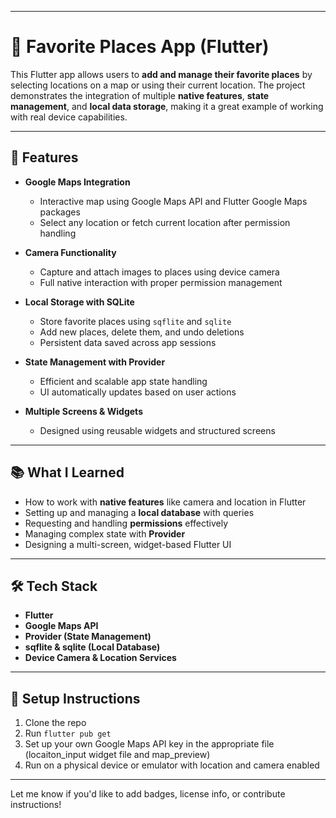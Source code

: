 
---

# 📍 Favorite Places App (Flutter)

This Flutter app allows users to **add and manage their favorite places** by selecting locations on a map or using their current location. The project demonstrates the integration of multiple **native features**, **state management**, and **local data storage**, making it a great example of working with real device capabilities.

---

## 🚀 Features

* **Google Maps Integration**

  * Interactive map using Google Maps API and Flutter Google Maps packages
  * Select any location or fetch current location after permission handling

* **Camera Functionality**

  * Capture and attach images to places using device camera
  * Full native interaction with proper permission management

* **Local Storage with SQLite**

  * Store favorite places using `sqflite` and `sqlite`
  * Add new places, delete them, and undo deletions
  * Persistent data saved across app sessions

* **State Management with Provider**

  * Efficient and scalable app state handling
  * UI automatically updates based on user actions

* **Multiple Screens & Widgets**

  * Designed using reusable widgets and structured screens

---

## 📚 What I Learned

* How to work with **native features** like camera and location in Flutter
* Setting up and managing a **local database** with queries
* Requesting and handling **permissions** effectively
* Managing complex state with **Provider**
* Designing a multi-screen, widget-based Flutter UI

---

## 🛠 Tech Stack

* **Flutter**
* **Google Maps API**
* **Provider (State Management)**
* **sqflite & sqlite (Local Database)**
* **Device Camera & Location Services**


---

## 📂 Setup Instructions

1. Clone the repo
2. Run `flutter pub get`
3. Set up your own Google Maps API key in the appropriate file (locaiton_input widget file and map_preview)
4. Run on a physical device or emulator with location and camera enabled

---

Let me know if you'd like to add badges, license info, or contribute instructions!
